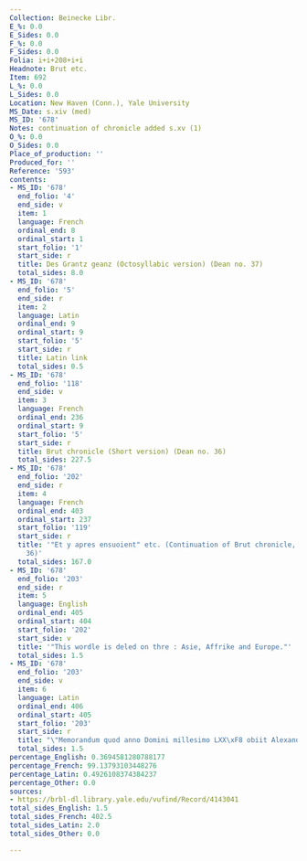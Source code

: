 ```yaml
---
Collection: Beinecke Libr.
E_%: 0.0
E_Sides: 0.0
F_%: 0.0
F_Sides: 0.0
Folia: i+i+208+i+i
Headnote: Brut etc.
Item: 692
L_%: 0.0
L_Sides: 0.0
Location: New Haven (Conn.), Yale University
MS_Date: s.xiv (med)
MS_ID: '678'
Notes: continuation of chronicle added s.xv (1)
O_%: 0.0
O_Sides: 0.0
Place_of_production: ''
Produced_for: ''
Reference: '593'
contents:
- MS_ID: '678'
  end_folio: '4'
  end_side: v
  item: 1
  language: French
  ordinal_end: 8
  ordinal_start: 1
  start_folio: '1'
  start_side: r
  title: Des Grantz geanz (Octosyllabic version) (Dean no. 37)
  total_sides: 8.0
- MS_ID: '678'
  end_folio: '5'
  end_side: r
  item: 2
  language: Latin
  ordinal_end: 9
  ordinal_start: 9
  start_folio: '5'
  start_side: r
  title: Latin link
  total_sides: 0.5
- MS_ID: '678'
  end_folio: '118'
  end_side: v
  item: 3
  language: French
  ordinal_end: 236
  ordinal_start: 9
  start_folio: '5'
  start_side: r
  title: Brut chronicle (Short version) (Dean no. 36)
  total_sides: 227.5
- MS_ID: '678'
  end_folio: '202'
  end_side: r
  item: 4
  language: French
  ordinal_end: 403
  ordinal_start: 237
  start_folio: '119'
  start_side: r
  title: '"Et y apres ensuoient" etc. (Continuation of Brut chronicle, cf. Dean no.
    36)'
  total_sides: 167.0
- MS_ID: '678'
  end_folio: '203'
  end_side: r
  item: 5
  language: English
  ordinal_end: 405
  ordinal_start: 404
  start_folio: '202'
  start_side: v
  title: '"This wordle is deled on thre : Asie, Affrike and Europe."'
  total_sides: 1.5
- MS_ID: '678'
  end_folio: '203'
  end_side: v
  item: 6
  language: Latin
  ordinal_end: 406
  ordinal_start: 405
  start_folio: '203'
  start_side: r
  title: "\"Memorandum quod anno Domini millesimo LXX\xF8 obiit Alexander\" etc."
  total_sides: 1.5
percentage_English: 0.3694581280788177
percentage_French: 99.13793103448276
percentage_Latin: 0.4926108374384237
percentage_Other: 0.0
sources:
- https://brbl-dl.library.yale.edu/vufind/Record/4143041
total_sides_English: 1.5
total_sides_French: 402.5
total_sides_Latin: 2.0
total_sides_Other: 0.0

---
```

